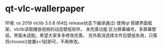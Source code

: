 # qt-vlc-wallerpaper
环境: vs 2019 vlclib 3.0.8   (64位 release状态下编译通过)
使用qt 搭建界面框架，vlclib读取播放视频的动态壁纸软件。
未完善功能 区分屏幕编号。多屏幕壁纸。界面未适配。希望大家多多修改完善。
另外取消选择文件后壁纸失效，只需将choose()放置s=1前即可，不再修改。
